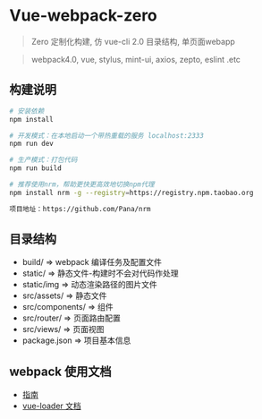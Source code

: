 # Vue-webpack-zero

> Zero 定制化构建, 仿 vue-cli 2.0 目录结构, 单页面webapp

> webpack4.0, vue, stylus, mint-ui, axios, zepto, eslint .etc

## 构建说明

``` bash
# 安装依赖
npm install

# 开发模式：在本地启动一个带热重载的服务 localhost:2333
npm run dev

# 生产模式：打包代码
npm run build

```

``` bash
# 推荐使用nrm，帮助更快更高效地切换npm代理
npm install nrm -g --registry=https://registry.npm.taobao.org

项目地址：https://github.com/Pana/nrm

```

## 目录结构

- build/             => webpack 编译任务及配置文件
- static/            => 静态文件-构建时不会对代码作处理
- static/img         => 动态渲染路径的图片文件
- src/assets/        => 静态文件
- src/components/    => 组件
- src/router/        => 页面路由配置
- src/views/         => 页面视图
- package.json       => 项目基本信息

## webpack 使用文档

- [指南](https://webpack.js.org/guides/)
- [vue-loader 文档](http://vuejs.github.io/vue-loader)
